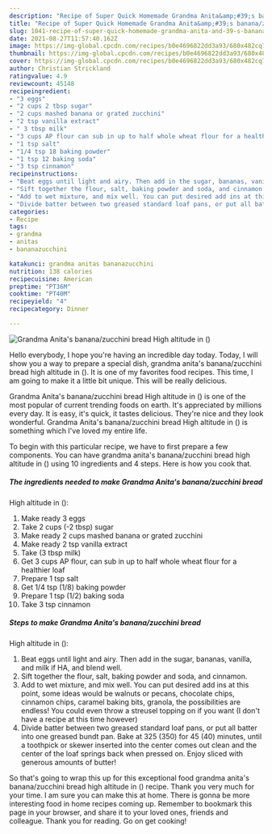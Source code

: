 ```yaml
---
description: "Recipe of Super Quick Homemade Grandma Anita&amp;#39;s banana/zucchini bread High altitude in ()"
title: "Recipe of Super Quick Homemade Grandma Anita&amp;#39;s banana/zucchini bread High altitude in ()"
slug: 1041-recipe-of-super-quick-homemade-grandma-anita-and-39-s-banana-zucchini-bread-high-altitude-in
date: 2021-08-27T11:57:40.162Z
image: https://img-global.cpcdn.com/recipes/b0e4696822dd3a93/680x482cq70/grandma-anitas-bananazucchini-bread-high-altitude-in-recipe-main-photo.jpg
thumbnail: https://img-global.cpcdn.com/recipes/b0e4696822dd3a93/680x482cq70/grandma-anitas-bananazucchini-bread-high-altitude-in-recipe-main-photo.jpg
cover: https://img-global.cpcdn.com/recipes/b0e4696822dd3a93/680x482cq70/grandma-anitas-bananazucchini-bread-high-altitude-in-recipe-main-photo.jpg
author: Christian Strickland
ratingvalue: 4.9
reviewcount: 45148
recipeingredient:
- "3 eggs"
- "2 cups 2 tbsp sugar"
- "2 cups mashed banana or grated zucchini"
- "2 tsp vanilla extract"
- " 3 tbsp milk"
- "3 cups AP flour can sub in up to half whole wheat flour for a healthier loaf"
- "1 tsp salt"
- "1/4 tsp 18 baking powder"
- "1 tsp 12 baking soda"
- "3 tsp cinnamon"
recipeinstructions:
- "Beat eggs until light and airy. Then add in the sugar, bananas, vanilla, and milk if HA, and blend well."
- "Sift together the flour, salt, baking powder and soda, and cinnamon."
- "Add to wet mixture, and mix well. You can put desired add ins at this point, some ideas would be walnuts or pecans, chocolate chips, cinnamon chips, caramel baking bits, granola, the possibilities are endless! You could even throw a streusel topping on if you want (I don&#39;t have a recipe at this time however)"
- "Divide batter between two greased standard loaf pans, or put all batter into one greased bundt pan. Bake at 325 (350) for 45 (40) minutes, until a toothpick or skewer inserted into the center comes out clean and the center of the loaf springs back when pressed on. Enjoy sliced with generous amounts of butter!"
categories:
- Recipe
tags:
- grandma
- anitas
- bananazucchini

katakunci: grandma anitas bananazucchini 
nutrition: 138 calories
recipecuisine: American
preptime: "PT36M"
cooktime: "PT40M"
recipeyield: "4"
recipecategory: Dinner

---
```



![Grandma Anita&#39;s banana/zucchini bread
High altitude in ()](https://img-global.cpcdn.com/recipes/b0e4696822dd3a93/680x482cq70/grandma-anitas-bananazucchini-bread-high-altitude-in-recipe-main-photo.jpg)

Hello everybody, I hope you're having an incredible day today. Today, I will show you a way to prepare a special dish, grandma anita&#39;s banana/zucchini bread
high altitude in (). It is one of my favorites food recipes. This time, I am going to make it a little bit unique. This will be really delicious.

Grandma Anita&#39;s banana/zucchini bread
High altitude in () is one of the most popular of current trending foods on earth. It's appreciated by millions every day. It is easy, it's quick, it tastes delicious. They're nice and they look wonderful. Grandma Anita&#39;s banana/zucchini bread
High altitude in () is something which I've loved my entire life.




To begin with this particular recipe, we have to first prepare a few components. You can have grandma anita&#39;s banana/zucchini bread
high altitude in () using 10 ingredients and 4 steps. Here is how you cook that.

<!--inarticleads1-->

##### The ingredients needed to make Grandma Anita&#39;s banana/zucchini bread
High altitude in ():

1. Make ready 3 eggs
1. Take 2 cups (-2 tbsp) sugar
1. Make ready 2 cups mashed banana or grated zucchini
1. Make ready 2 tsp vanilla extract
1. Take  (3 tbsp milk)
1. Get 3 cups AP flour, can sub in up to half whole wheat flour for a healthier loaf
1. Prepare 1 tsp salt
1. Get 1/4 tsp (1/8) baking powder
1. Prepare 1 tsp (1/2) baking soda
1. Take 3 tsp cinnamon




<!--inarticleads2-->

##### Steps to make Grandma Anita&#39;s banana/zucchini bread
High altitude in ():

1. Beat eggs until light and airy. Then add in the sugar, bananas, vanilla, and milk if HA, and blend well.
1. Sift together the flour, salt, baking powder and soda, and cinnamon.
1. Add to wet mixture, and mix well. You can put desired add ins at this point, some ideas would be walnuts or pecans, chocolate chips, cinnamon chips, caramel baking bits, granola, the possibilities are endless! You could even throw a streusel topping on if you want (I don&#39;t have a recipe at this time however)
1. Divide batter between two greased standard loaf pans, or put all batter into one greased bundt pan. Bake at 325 (350) for 45 (40) minutes, until a toothpick or skewer inserted into the center comes out clean and the center of the loaf springs back when pressed on. Enjoy sliced with generous amounts of butter!




So that's going to wrap this up for this exceptional food grandma anita&#39;s banana/zucchini bread
high altitude in () recipe. Thank you very much for your time. I am sure you can make this at home. There is gonna be more interesting food in home recipes coming up. Remember to bookmark this page in your browser, and share it to your loved ones, friends and colleague. Thank you for reading. Go on get cooking!
